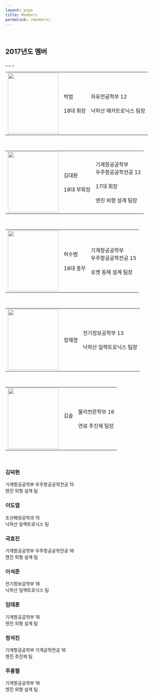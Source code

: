 ```yaml
---
layout: page
title: Members
permalink: /members/
---
```

<br/>
<h2>2017년도 멤버</h2>
_ _ _
<br/>

<table>
<tr><td>
<img src="https://github.com/hsb6350/hanaro.github.io/blob/master/assets/logo/parkbeom.PNG?raw=true" width="159" height="189"/>
</td><td align="left">박범<br/><br/>18대 회장</td><td style="border:left:solid 1px;">자유전공학부 12<br/><br/>낙하산 메카트로닉스 팀장</td></tr></table><br/>

<table>
<tr><td>
<img src="https://github.com/hsb6350/hanaro.github.io/blob/master/assets/logo/parkbeom.PNG?raw=true" width="159" height="189"/>
</td><td align="left">김대환<br/><br/>18대 부회장</td><td>기계항공공학부<br/>우주항공공학전공 12<br/><br/>17대 회장<br/><br/>엔진 외형 설계 팀장</td></tr></table><br/>

<table>
<tr><td>
<img src="https://github.com/hsb6350/hanaro.github.io/blob/master/assets/logo/parkbeom.PNG?raw=true" width="159" height="189"/>
</td><td align="left">허수범<br/><br/>18대 총무</td><td>기계항공공학부<br/>우주항공공학전공 15<br/><br/>로켓 동체 설계 팀장</td></tr></table><br/>

<table>
<tr><td>
<img src="https://github.com/hsb6350/hanaro.github.io/blob/master/assets/logo/parkbeom.PNG?raw=true" width="159" height="189"/>
</td><td align="left">정재영</td><td>전기정보공학부 13<br/><br/>낙하산 일렉트로닉스 팀장</td></tr></table><br/>

<table>
<tr><td>
<img src="https://github.com/hsb6350/hanaro.github.io/blob/master/assets/logo/parkbeom.PNG?raw=true" width="159"height="189"/></td><td align="left">김솔<br/><br/></td><td style="border:left:solid 1px;">물리천문학부 16<br/><br/>연료 추진제 팀장</td></tr></table><br/>

<h3>김덕현</h3>
기계항공공학부 우주항공공학전공 15<br/>
엔진 외형 설계 팀<br/>

<h3>이도엽</h3>
조선해양공학과 15<br/>
낙하산 일렉트로닉스 팀<br/>

<h3>국효진</h3>
기계항공공학부 우주항공공학전공 16<br/>
엔진 외형 설계 팀<br/>

<h3>이석준</h3>
전기정보공학부 16<br/>
낙하산 일렉트로닉스 팀<br/>

<h3>임태훈</h3>
기계항공공학부 16<br/>
엔진 외형 설계 팀<br/>

<h3>정석진</h3>
기계항공공학부 기계공학전공 16<br/>
엔진 추진제 팀<br/>

<h3>주홍렬</h3>
기계항공공학부 16<br/>
엔진 외형 설계 팀<br/>
